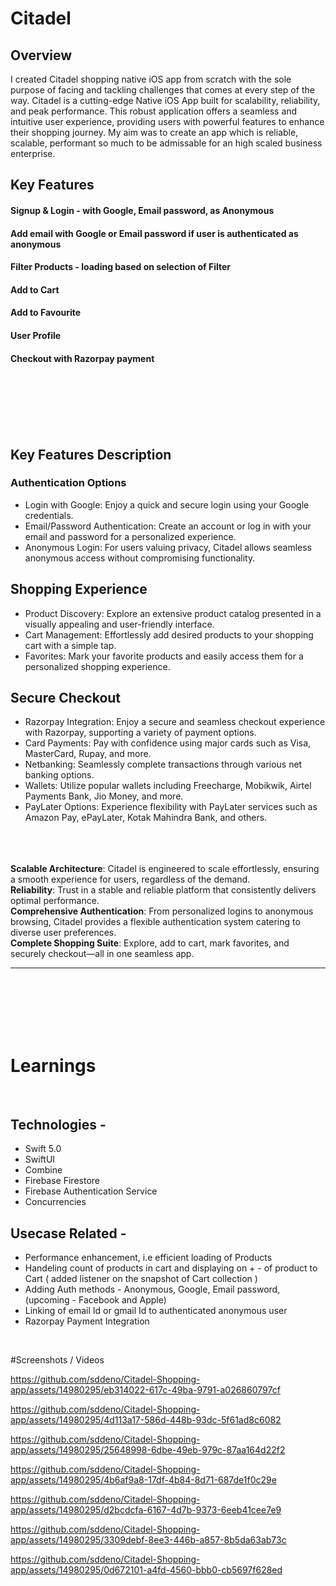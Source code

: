 

# Citadel

## Overview
I created Citadel shopping native iOS app from scratch with the sole purpose of facing and tackling challenges that comes at every step of the way. 
Citadel  is a cutting-edge Native iOS App built for scalability, reliability, and peak performance. This robust application offers a seamless and intuitive user experience, providing users with powerful features to enhance their shopping journey.
My aim was to create an app which is reliable, scalable, performant so much to be admissable for an high scaled business enterprise.

## Key Features 
#### Signup & Login  - with Google, Email password, as Anonymous
#### Add email with Google or Email password if user is authenticated as anonymous
#### Filter Products - loading based on selection of Filter 
#### Add to Cart
#### Add to Favourite
#### User Profile
#### Checkout with Razorpay payment

<br><br><br><br><br>

## Key Features Description
### Authentication Options
- Login with Google: Enjoy a quick and secure login using your Google credentials.
- Email/Password Authentication: Create an account or log in with your email and password for a personalized experience.
- Anonymous Login: For users valuing privacy, Citadel  allows seamless anonymous access without compromising functionality.

## Shopping Experience
- Product Discovery: Explore an extensive product catalog presented in a visually appealing and user-friendly interface.
- Cart Management: Effortlessly add desired products to your shopping cart with a simple tap.
- Favorites: Mark your favorite products and easily access them for a personalized shopping experience.

## Secure Checkout
- Razorpay Integration: Enjoy a secure and seamless checkout experience with Razorpay, supporting a variety of payment options.
- Card Payments: Pay with confidence using major cards such as Visa, MasterCard, Rupay, and more.
- Netbanking: Seamlessly complete transactions through various net banking options.
- Wallets: Utilize popular wallets including Freecharge, Mobikwik, Airtel Payments Bank, Jio Money, and more.
- PayLater Options: Experience flexibility with PayLater services such as Amazon Pay, ePayLater, Kotak Mahindra Bank, and others.

<br><br><br>
**Scalable Architecture**: Citadel  is engineered to scale effortlessly, ensuring a smooth experience for users, regardless of the demand. <br>
**Reliability**: Trust in a stable and reliable platform that consistently delivers optimal performance. <br>
**Comprehensive Authentication**: From personalized logins to anonymous browsing, Citadel  provides a flexible authentication system catering to diverse user preferences. <br>
**Complete Shopping Suite**: Explore, add to cart, mark favorites, and securely checkout—all in one seamless app. <br>
<HR>

<br><br><br><br><br>


# Learnings
<br>

## Technologies -
  - Swift 5.0 <br>
  - SwiftUI <br>
  - Combine <br>
  - Firebase Firestore <br>
  - Firebase Authentication Service <br>
  - Concurrencies <br>

## Usecase Related -
  - Performance enhancement, i.e efficient loading of Products
  - Handeling count of products in cart and displaying on + - of product to Cart ( added listener on the snapshot of Cart collection ) 
  - Adding Auth methods - Anonymous, Google, Email password, (upcoming - Facebook and Apple)
  - Linking of email Id or gmail Id to authenticated anonymous user
  - Razorpay Payment Integration


<br>

#Screenshots / Videos

https://github.com/sddeno/Citadel-Shopping-app/assets/14980295/eb314022-617c-49ba-9791-a026860797cf


https://github.com/sddeno/Citadel-Shopping-app/assets/14980295/4d113a17-586d-448b-93dc-5f61ad8c6082


https://github.com/sddeno/Citadel-Shopping-app/assets/14980295/25648998-6dbe-49eb-979c-87aa164d22f2


https://github.com/sddeno/Citadel-Shopping-app/assets/14980295/4b6af9a8-17df-4b84-8d71-687de1f0c29e


https://github.com/sddeno/Citadel-Shopping-app/assets/14980295/d2bcdcfa-6167-4d7b-9373-6eeb41cee7e9


https://github.com/sddeno/Citadel-Shopping-app/assets/14980295/3309debf-8ee3-446b-a857-8b5da63ab73c


https://github.com/sddeno/Citadel-Shopping-app/assets/14980295/0d672101-a4fd-4560-bbb0-cb5697f628ed





